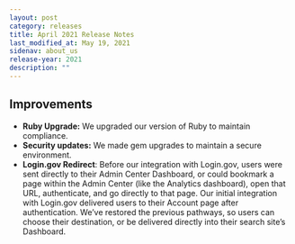 ```yaml
---
layout: post
category: releases
title: April 2021 Release Notes
last_modified_at: May 19, 2021
sidenav: about_us
release-year: 2021
description: ""
---
```

## Improvements

* **Ruby Upgrade:** We upgraded our version of Ruby to maintain compliance.
* **Security updates:** We made gem upgrades to maintain a secure environment.
* **Login.gov Redirect**: Before our integration with Login.gov, users were sent directly to their Admin Center Dashboard, or could bookmark a page within the Admin Center (like the Analytics dashboard), open that URL, authenticate, and go directly to that page. Our initial integration with Login.gov delivered users to their Account page after authentication. We’ve restored the previous pathways, so users can choose their destination, or be delivered directly into their search site’s Dashboard.